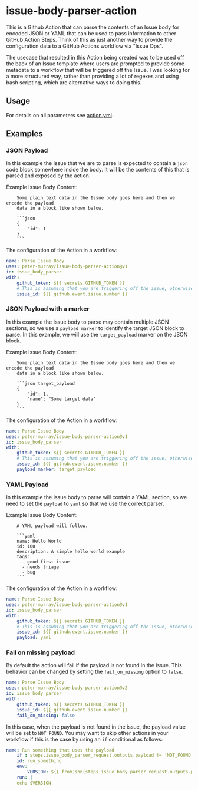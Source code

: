 # issue-body-parser-action

This is a Github Action that can parse the contents of an Issue body for encoded JSON or YAML that can be used to pass information to other GitHub Action Steps.
Think of this as just another way to provide the configuration data to a GitHub Actions workflow via "Issue Ops".

The usecase that resulted in this Action being created was to be used off the back of an Issue template where users are prompted to provide some metadata to a workflow 
that will be triggered off the Issue. I was looking for a more structured way, rather than providing a lot of regexes and using bash scripting, which are alternative ways
to doing this.


## Usage

For details on all parameters see [action.yml](action.yml).

## Examples
### JSON Payload
In this example the Issue that we are to parse is expected to contain a `json` code block somewhere inside the body. It will be the contents of this that is parsed and exposed by the action.

Example Issue Body Content:
```
    Some plain text data in the Issue body goes here and then we encode the payload 
    data in a block like shown below.
    
    ```json
    {
        "id": 1
    }
    ```
```

The configuration of the Action in a workflow:

```yaml
name: Parse Issue Body
uses: peter-murray/issue-body-parser-action@v1
id: issue_body_parser
with:
    github_token: ${{ secrets.GITHUB_TOKEN }}
    # This is assuming that you are triggering off the issue, otherwise you will need to know the issue number
    issue_id: ${{ github.event.issue.number }}
```


### JSON Payload with a marker
In this example the Issue body to parse may contain multiple JSON sections, so we use a `payload marker` to identify the target JSON block to parse. In this example, we will use the `target_payload` marker on the JSON block. 

Example Issue Body Content:

```
    Some plain text data in the Issue body goes here and then we encode the payload 
    data in a block like shown below.
    
    ```json target_payload
    {
        "id": 1,
        "name": "Some target data"
    }
    ```
```

The configuration of the Action in a workflow:

```yaml
name: Parse Issue Body
uses: peter-murray/issue-body-parser-action@v1
id: issue_body_parser
with:
    github_token: ${{ secrets.GITHUB_TOKEN }}
    # This is assuming that you are triggering off the issue, otherwise you will need to know the issue number
    issue_id: ${{ github.event.issue.number }}
    payload_marker: target_payload
```


### YAML Payload
In this example the Issue body to parse will contain a YAML section, so we need to set the `payload` to `yaml` so that we use the correct parser.

Example Issue Body Content:
```
    A YAML payload will follow.

    ```yaml
    name: Hello World
    id: 100
    description: A simple hello world example
    tags:
      - good first issue
      - needs triage
      - bug
    ```
```



The configuration of the Action in a workflow:

```yaml
name: Parse Issue Body
uses: peter-murray/issue-body-parser-action@v1
id: issue_body_parser
with:
    github_token: ${{ secrets.GITHUB_TOKEN }}
    # This is assuming that you are triggering off the issue, otherwise you will need to know the issue number
    issue_id: ${{ github.event.issue.number }}
    payload: yaml
```


### Fail on missing payload
By default the action will fail if the payload is not found in the issue. This behavior can be changed by setting the `fail_on_missing` option to `false`.

```yaml
name: Parse Issue Body
uses: peter-murray/issue-body-parser-action@v2
id: issue_body_parser
with:
    github_token: ${{ secrets.GITHUB_TOKEN }}
    issue_id: ${{ github.event.issue.number }}
    fail_on_missing: false
```

In this case, when the payload is not found in the issue, the payload value will be set to `NOT_FOUND`. You may want to skip other actions in your workflow if this is the case by using an `if` conditional as follows:
```yaml
name: Run something that uses the payload
    if : steps.issue_body_parser_request.outputs.payload != 'NOT_FOUND'
    id: run_something
    env:
        VERSION: ${{ fromJson(steps.issue_body_parser_request.outputs.payload).version }}
    run: |
    echo $VERSION